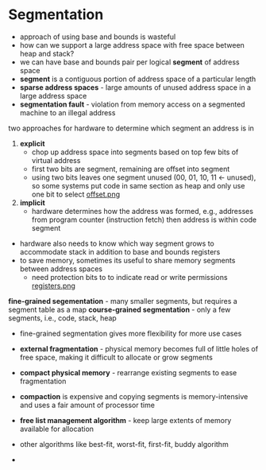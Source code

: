 # Segmentation
- approach of using base and bounds is wasteful
- how can we support a large address space with free space between heap and stack?
- we can have base and bounds pair per logical **segment** of address space
- **segment** is a contiguous portion of address space of a particular length
- **sparse address spaces** - large amounts of unused address space in a large address space
- **segmentation fault** - violation from memory access on a segmented machine to an illegal address

two approaches for hardware to determine which segment an address is in
1. **explicit**
    - chop up address space into segments based on top few bits of virtual address
    - first two bits are segment, remaining are offset into segment
    - using two bits leaves one segment unused (00, 01, 10, 11 <- unused), so some systems put code in same section as heap and only use one bit to select
    [offset.png](offset.png)
2. **implicit**
    - hardware determines how the address was formed, e.g., addresses from program counter (instruction fetch) then address is within code segment

- hardware also needs to know which way segment grows to accommodate stack in addition to base and bounds registers
- to save memory, sometimes its useful to share memory segments between address spaces
  - need protection bits to to indicate read or write permissions
[registers.png](registers.png)

**fine-grained segementation** - many smaller segments, but requires a segment table as a map
**course-grained segmentation** - only a few segments, i.e., code, stack, heap
- fine-grained segmentation gives more flexibility for more use cases

- **external fragmentation** - physical memory becomes full of little holes of free space, making it difficult to allocate or grow segments
- **compact physical memory** - rearrange existing segments to ease fragmentation
- **compaction** is expensive and copying segments is memory-intensive and uses a fair amount of processor time
- **free list management algorithm** - keep large extents of memory available for allocation
- other algorithms like best-fit, worst-fit, first-fit, buddy algorithm

-
